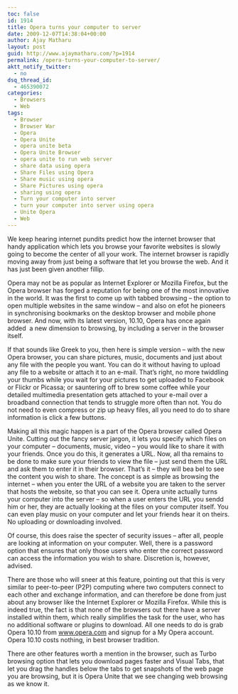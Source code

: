 ```yaml
---
toc: false
id: 1914
title: Opera turns your computer to server
date: 2009-12-07T14:38:04+00:00
author: Ajay Matharu
layout: post
guid: http://www.ajaymatharu.com/?p=1914
permalink: /opera-turns-your-computer-to-server/
aktt_notify_twitter:
  - no
dsq_thread_id:
  - 465390072
categories:
  - Browsers
  - Web
tags:
  - Browser
  - Browser War
  - Opera
  - Opera Unite
  - opera unite beta
  - Opera Unite Browser
  - opera unite to run web server
  - share data using opera
  - Share Files using Opera
  - Share music using opera
  - Share Pictures using opera
  - sharing using opera
  - Turn your computer into server
  - turn your computer into server using opera
  - Unite Opera
  - Web
---
```

We keep hearing internet pundits predict how the internet browser that handy application which lets you browse your favorite websites is slowly going to become the center of all your work. The internet browser is rapidly moving away from just being a software that let you browse the web. And it has just been given another fillip.

Opera may not be as popular as Internet Explorer or Mozilla Firefox, but the Opera browser has forged a reputation for being one of the most innovative in the world. It was the first to come up with tabbed browsing &#8211; the option to open multiple websites in the same window &#8211; and also on efot he pioneers in synchronising bookmarks on the desktop browser and mobile phone browser. And now, with its latest version, 10.10, Opera has once again added  a new dimension to browsing, by including a server in the browser itself.

If that sounds like Greek to you, then here is simple version &#8211; with the new Opera browser, you can share pictures, music, documents and just about any file with the people you want. You can do it without having to upload any file to a website or attach it to an e-mail. That&#8217;s right, no more twiddling your thumbs while you wait for your pictures to get uploaded to Facebook or Flickr or Picassa; or sauntering off to brew some coffee while your detailed multimedia presentation gets attached to your e-mail over a broadband connection that tends to struggle more often than not. You do not need to even compress or zip up heavy files, all you need to do to share information is click a few buttons.

Making all this magic happen is a part of the Opera browser called Opera Unite. Cutting out the fancy server jargon, it lets you specify which files on your computer &#8211; documents, music, video &#8211; you would like to share it with your friends. Once you do this, it generates a URL. Now, all tha remains to be done to make sure your friends to view the file &#8211; just send them the URL and ask them to enter it in their browser. That&#8217;s it &#8211; they will bea bel to see the content you wish to share. The concept is as simple as browsing the internet &#8211; when you enter the URL of a website you are taken to the server that hosts the website, so that you can see it. Opera unite actually turns your computer into the server &#8211; so when a user enters the URL you sendd him or her, they are actually looking at the files on your computer itself. You can even play music on your computer and let your friends hear it on theirs. No uploading or downloading involved.

Of course, this does raise the specter of security issues &#8211; after all, people are looking at information on your computer. Well, there is a password option that ensures that only those users who enter the correct password can access the information you wish to share. Discretion is, however, advised.

There are those who will sneer at this feature, pointing out that this is very similar to peer-to-peer (P2P) computing where two computers connect to each other and exchange information, and can therefore be done from just about any browser like the Internet Explorer or Mozilla Firefox. While this is indeed true, the fact is that none of the browsers out there have a server installed within them, which really simplifies the task for the user, who has no additional software or plugins to download. All one needs to do is grab Opera 10.10 from www.opera.com and signup for a My Opera account. Opera 10.10 costs nothing, in best browser tradition.

There are other features worth a mention in the browser, such as Turbo browsing option that lets you download pages faster and Visual Tabs, that let you drag the handles below the tabs to get snapshots of the web page you are browsing, but it is Opera Unite that we see changing web browsing as we know it.
